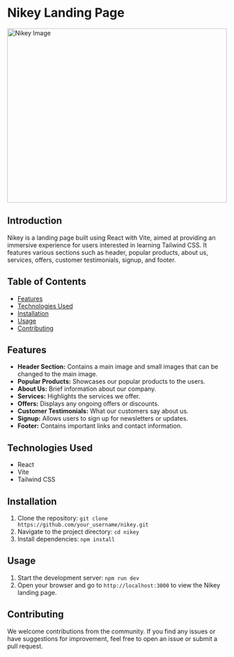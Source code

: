 # Nikey Landing Page
<img src="https://i.scdn.co/image/ab67616d0000b273c00beb13af59bbe134490eb6" alt="Nikey Image" width="100%" height="400px"/>

## Introduction
Nikey is a landing page built using React with Vite, aimed at providing an immersive experience for users interested in learning Tailwind CSS. It features various sections such as header, popular products, about us, services, offers, customer testimonials, signup, and footer.

## Table of Contents
- [Features](#features)
- [Technologies Used](#technologies-used)
- [Installation](#installation)
- [Usage](#usage)
- [Contributing](#contributing)

## Features
- **Header Section:** Contains a main image and small images that can be changed to the main image.
- **Popular Products:** Showcases our popular products to the users.
- **About Us:** Brief information about our company.
- **Services:** Highlights the services we offer.
- **Offers:** Displays any ongoing offers or discounts.
- **Customer Testimonials:** What our customers say about us.
- **Signup:** Allows users to sign up for newsletters or updates.
- **Footer:** Contains important links and contact information.

## Technologies Used
- React
- Vite
- Tailwind CSS

## Installation
1. Clone the repository: `git clone https://github.com/your_username/nikey.git`
2. Navigate to the project directory: `cd nikey`
3. Install dependencies: `npm install`

## Usage
1. Start the development server: `npm run dev`
2. Open your browser and go to `http://localhost:3000` to view the Nikey landing page.

## Contributing
We welcome contributions from the community. If you find any issues or have suggestions for improvement, feel free to open an issue or submit a pull request.

